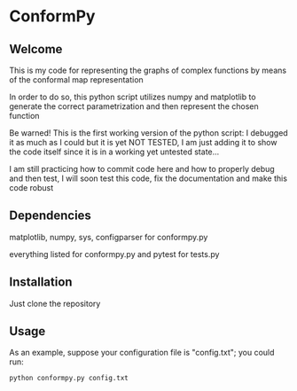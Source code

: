 # ConformPy

## Welcome

This is my code for representing the graphs of complex functions by means of
the conformal map representation

In order to do so, this python script utilizes numpy and matplotlib to
generate the correct parametrization and then represent the chosen function

Be warned! This is the first working version of the python script: I
debugged it as much as I could but it is yet NOT TESTED, I am just 
adding it to show the code itself since it is in a working yet untested
state...
 
I am still practicing how to commit code here and how to properly debug
and then test, I will soon test this code, fix the documentation and make
this code robust

## Dependencies

matplotlib, numpy, sys, configparser for conformpy.py

everything listed for conformpy.py and pytest for tests.py

## Installation

Just clone the repository

## Usage

As an example, suppose your configuration file is "config.txt"; you could run:
```
python conformpy.py config.txt
```
